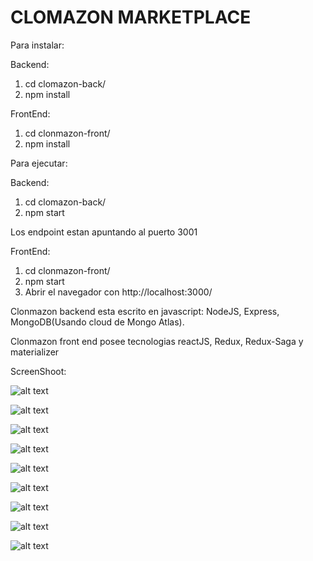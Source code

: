 # CLOMAZON MARKETPLACE

Para instalar:

Backend:
1. cd clomazon-back/
2. npm install

FrontEnd:
1. cd clonmazon-front/
2. npm install

Para ejecutar:

Backend:
1. cd clomazon-back/
2. npm start

Los endpoint estan apuntando al puerto 3001

FrontEnd:
1. cd clonmazon-front/
2. npm start
3. Abrir el navegador con http://localhost:3000/

Clonmazon backend esta escrito en javascript: NodeJS, Express, MongoDB(Usando cloud de Mongo Atlas).

Clonmazon front end posee tecnologias reactJS, Redux, Redux-Saga y materializer

ScreenShoot:

![alt text](https://i.imgur.com/enxhPgt.png)

![alt text](https://i.imgur.com/VMGixDI.png)

![alt text](https://i.imgur.com/R0n7zhf.png)

![alt text](https://i.imgur.com/E7CMBGZ.png)

![alt text](https://i.imgur.com/3QTFa1Z.png)

![alt text](https://i.imgur.com/Aq993jg.png)

![alt text](https://i.imgur.com/2Kui2cw.png)

![alt text](https://i.imgur.com/d6rxP7E.png)

![alt text](https://i.imgur.com/hECYrpb.png)
